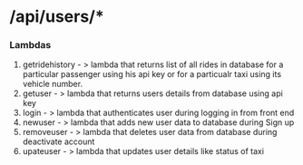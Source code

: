 # /api/users/*

### Lambdas
1. getridehistory - > lambda that returns list of all rides in database for a particular passenger using his api key or for a particualr taxi using its vehicle number.
2. getuser - > lambda that returns users details from database using api key
3. login - > lambda that authenticates user during logging in from front end
4. newuser - > lambda that adds new user data to database during Sign up
5. removeuser - > lambda that deletes user data from database during deactivate account
6. upateuser - > lambda that updates user details like status of taxi
